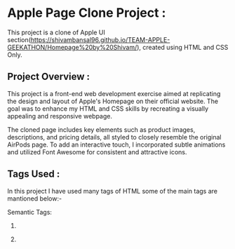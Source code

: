# Apple Page Clone Project :
This project is a clone of Apple UI section(https://shivambansal96.github.io/TEAM-APPLE-GEEKATHON/Homepage%20by%20Shivam/), created using HTML and CSS Only.

## Project Overview :
This project is a front-end web development exercise aimed at replicating the design and layout of Apple's Homepage on their official website. The goal was to enhance my HTML and CSS skills by recreating a visually appealing and responsive webpage.

The cloned page includes key elements such as product images, descriptions, and pricing details, all styled to closely resemble the original AirPods page. To add an interactive touch, I incorporated subtle animations and utilized Font Awesome for consistent and attractive icons.

## Tags Used :
In this project I have used many tags of HTML some of the main tags are mantioned below:- 

Semantic Tags:
		
1. <section>
2. <title>
3. <img>
4. <video>
5. <h1> <h2>
6. <p>
7. <button>
8. <footer>


Non-Semantic Tags: 

1. <meta>
2. <div>
3. <a>
4. <i>
5. <script>

The tags which are used in CSS are as follows:-
1. margin
2. padding
3. font-family
4. font-size
5. font-weight
6. object-fit
7. background-color
8. display: flex, inline-block, block.
9. position: relative, absolute, fixed.
10. justify-content
11. overflow
12. opacity
13. letter-spacing
14. z-index
15. @media screen

## External Packages :
  - [Font Awesome] (https://fontawesome.com/): Used for icons.
  - [Google Fonts] (https://fonts.google.com/icons): Used for icons.
  - [Animation] (https://animate.style)
  - [Animation] (https://michalsnik.github.io/aos/)
  - [FavIcon] (https://www.flaticon.com/)



## Learning Points :
- Improved understanding and knowledge of both HTML and CSS.
- Image Embedding.
- Styling Techniques.
- The cariations in Animations.
- Version Control with Git.
- Responsive Design.
- Major Debugging Skills.


## Hosted Link of my page :-


(https://shivambansal96.github.io/TEAM-APPLE-GEEKATHON/Homepage%20by%20Shivam/)

